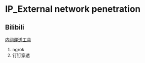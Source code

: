# IP_External network penetration

## Bilibili

[内网穿透工具](https://www.bilibili.com/video/BV1Ja4y1J7Fj?from=search&seid=13933745996028774499)

1. ngrok
2. 钉钉穿透